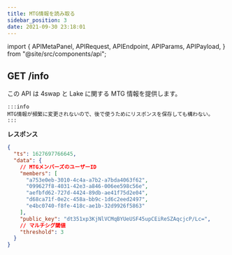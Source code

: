 ```yaml
---
title: MTG情報を読み取る
sidebar_position: 3
date: 2021-09-30 23:18:01
---
```


import { APIMetaPanel, APIRequest, APIEndpoint, APIParams, APIPayload, } from "@site/src/components/api";

## GET /info

この API は 4swap と Lake に関する MTG 情報を提供します。

````mdx-code-block
:::info
MTG情報が頻繁に変更されないので、後で使うためにリスポンスを保存しても構わない。
:::
````

<APIEndpoint base="https://api.4swap.org/api" url="/info" />

<APIMetaPanel />

<APIRequest title="MTG情報を読み取る" method="GET" isPublic base="https://api.4swap.org/api" url='/info' />


**レスポンス**

```json
{
  "ts": 1627697766645,
  "data": {
    // MTGメンバーズのユーザーID
    "members": [
      "a753e0eb-3010-4c4a-a7b2-a7bda4063f62",
      "099627f8-4031-42e3-a846-006ee598c56e",
      "aefbfd62-727d-4424-89db-ae41f75d2e04",
      "d68ca71f-0e2c-458a-bb9c-1d6c2eed2497",
      "e4bc0740-f8fe-418c-ae1b-32d9926f5863"
    ],
    "public_key": "dt351xp3KjNlVCMqBYUeUSF45upCEiReSZAqcjcP/Lc=",
    // マルチシグ閾値
    "threshold": 3
  }
}
```